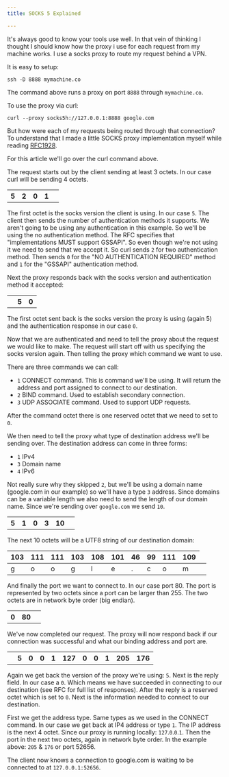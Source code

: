 ```yaml
---
title: SOCKS 5 Explained

---
```


It's always good to know your tools use well. In that vein of thinking I
thought I should know how the proxy i use for each request from my machine
works. I use a socks proxy to route my request behind a VPN.

It is easy to setup:

```shell
ssh -D 8888 mymachine.co
```
The command above runs a proxy on port `8888` through `mymachine.co`.

To use the proxy via curl:

```shell
curl --proxy socks5h://127.0.0.1:8888 google.com
```

But how were each of my requests being routed through that connection? To
understand that I made a little SOCKS proxy implementation myself while
reading [RFC1928](https://www.ietf.org/rfc/rfc1928.txt).

For this article we'll go over the curl command above.

The request starts out by the client sending at least 3 octets. In our case
curl will be sending 4 octets.

<table>
  <th>5</th>
  <th>2</th>
  <th>0</th>
  <th>1</th>
  <td class='ion-arrow-right-a'></td>
</table>

The first octet is the socks version the client is using. In our case `5`.
The client then sends the number of authentication methods it supports. We
aren't going to be using any authentication in this example. So we'll be using
the no authentication method. The RFC specifies that "implementations MUST
support GSSAPI". So even though we're not using it we need to send that we
accept it. So curl sends `2` for two authentication method. Then sends `0` for
the "NO AUTHENTICATION REQUIRED" method and `1` for the "GSSAPI"
authentication method.

Next the proxy responds back with the socks version and authentication method it
accepted:

<table class='reply'>
  <td class='ion-arrow-left-a'></td>
  <th>5</th>
  <th>0</th>
</table>

The first octet sent back is the socks version the proxy is using (again 5) and
the authentication response in our case `0`.

Now that we are authenticated and need to tell the proxy about the request we
would like to make. The request will start off with us specifying the socks
version again. Then telling the proxy which command we want to use.

There are three commands we can call:

* `1` CONNECT command. This is command we'll be using. It will return the
address and port assigned to connect to our destination.
* `2` BIND command. Used to establish secondary connection.
* `3` UDP ASSOCIATE command. Used to support UDP requests.

After the command octet there is one reserved octet that we need to set to `0`.

We then need to tell the proxy what type of destination address we'll be
sending over. The destination address can come in three forms:

* `1` IPv4
* `3` Domain name
* `4` IPv6

Not really sure why they skipped `2`, but we'll be using a domain name
(google.com in our example) so we'll have a type `3` address. Since domains
can be a variable length we also need to send the length of our domain name.
Since we're sending over `google.com` we send `10`.

<table>
  <th>5</th>
  <th>1</th>
  <th>0</th>
  <th>3</th>
  <th>10</th>
  <td class='ion-arrow-right-a'></td>
</table>

The next 10 octets will be a UTF8 string of our destination domain:

<table><thead>
<tr>
  <th >103</th>
  <th >111</th>
  <th >111</th>
  <th >103</th>
  <th >108</th>
  <th >101</th>
  <th >46</th>
  <th >99</th>
  <th >111</th>
  <th >109</th>
  <td class='ion-arrow-right-a'></td>
</tr>
</thead><tbody>
<tr>
  <td >g</td>
  <td >o</td>
  <td >o</td>
  <td >g</td>
  <td >l</td>
  <td >e</td>
  <td >.</td>
  <td >c</td>
  <td >o</td>
  <td >m</td>
  <td > </td>
</tr>
</tbody></table>

<p>And finally the port we want to connect to. In our case port 80. The port is
represented by two octets since a port can be larger than 255. The two octets
are in network byte order (big endian).</p>

<table>
  <th>0</th>
  <th>80</th>
  <td class='ion-arrow-right-a'></td>
</table>

We've now completed our request. The proxy will now respond back if our
connection was successful and what our binding address and port are.

<table class='reply'>
  <td class='ion-arrow-left-a'></td>
  <th>5</th>
  <th>0</th>
  <th>0</th>
  <th>1</th>
  <th>127</th>
  <th>0</th>
  <th>0</th>
  <th>1</th>
  <th>205</th>
  <th>176</th>
</table>

Again we get back the version of the proxy we're using: `5`. Next is the
reply field. In our case a `0`. Which means we have succeeded in connecting to
our destination (see RFC for full list of responses). After the reply is a
reserved octet which is set to `0`. Next is the information needed to connect
to our destination.

First we get the address type. Same types as we used in the CONNECT command. In
our case we get back at IP4 address or type `1`. The IP address is the next 4
octet. Since our proxy is running locally: `127`.`0`.`0`.`1`. Then the port
in the next two octets, again in network byte order. In the example above:
`205` & `176` or port 52656.

The client now knows a connection to google.com is waiting to be connected to
at `127.0.0.1:52656`.

